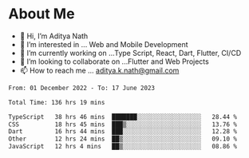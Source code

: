 # About Me

- 👋 Hi, I’m Aditya Nath
- 👀 I’m interested in ... Web and Mobile Development
- 🌱 I’m currently working on ...Type Script, React, Dart, Flutter, CI/CD
- 💞️ I’m looking to collaborate on ...Flutter and Web Projects
- 📫 How to reach me ... aditya.k.nath@gmail.com

<!--START_SECTION:waka-->

```txt
From: 01 December 2022 - To: 17 June 2023

Total Time: 136 hrs 19 mins

TypeScript   38 hrs 46 mins  ███████░░░░░░░░░░░░░░░░░░   28.44 %
CSS          18 hrs 45 mins  ███▒░░░░░░░░░░░░░░░░░░░░░   13.76 %
Dart         16 hrs 44 mins  ███░░░░░░░░░░░░░░░░░░░░░░   12.28 %
Other        12 hrs 24 mins  ██▒░░░░░░░░░░░░░░░░░░░░░░   09.10 %
JavaScript   12 hrs 4 mins   ██▒░░░░░░░░░░░░░░░░░░░░░░   08.86 %
```

<!--END_SECTION:waka-->

<!---
kronosking007/kronosking007 is a ✨ special ✨ repository because its `README.md` (this file) appears on your GitHub profile.
You can click the Preview link to take a look at your changes.
--->
